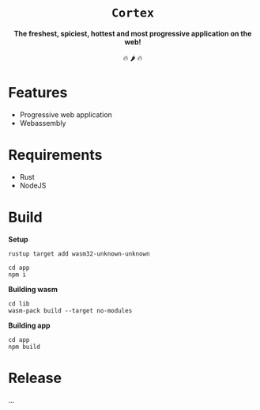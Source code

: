 <div align="center">
    <h1><code>Cortex</code></h1>
    <strong>The freshest, spiciest, hottest and most progressive application on the web!</strong>
    <p>🔥 🌶 🔥</p>
</div>


# Features
* Progressive web application
* Webassembly


# Requirements
* Rust
* NodeJS


# Build
**Setup**
```
rustup target add wasm32-unknown-unknown

cd app
npm i
```

**Building wasm**
```
cd lib
wasm-pack build --target no-modules
```

**Building app**
```
cd app
npm build
```


# Release
...